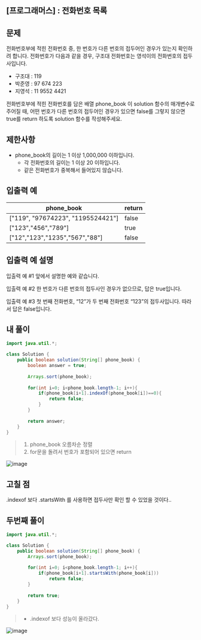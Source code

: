 ## [프로그래머스] : 전화번호 목록



## 문제

전화번호부에 적힌 전화번호 중, 한 번호가 다른 번호의 접두어인 경우가 있는지 확인하려 합니다.
전화번호가 다음과 같을 경우, 구조대 전화번호는 영석이의 전화번호의 접두사입니다.

- 구조대 : 119
- 박준영 : 97 674 223
- 지영석 : 11 9552 4421

전화번호부에 적힌 전화번호를 담은 배열 phone_book 이 solution 함수의 매개변수로 주어질 때, 어떤 번호가 다른 번호의 접두어인 경우가 있으면 false를 그렇지 않으면 true를 return 하도록 solution 함수를 작성해주세요.



## 제한사항

- phone_book의 길이는 1 이상 1,000,000 이하입니다.
  - 각 전화번호의 길이는 1 이상 20 이하입니다.
  - 같은 전화번호가 중복해서 들어있지 않습니다.



## 입출력 예

| phone_book                        | return |
| --------------------------------- | ------ |
| ["119", "97674223", "1195524421"] | false  |
| ["123","456","789"]               | true   |
| ["12","123","1235","567","88"]    | false  |



## 입출력 예 설명

입출력 예 #1
앞에서 설명한 예와 같습니다.

입출력 예 #2
한 번호가 다른 번호의 접두사인 경우가 없으므로, 답은 true입니다.

입출력 예 #3
첫 번째 전화번호, “12”가 두 번째 전화번호 “123”의 접두사입니다. 따라서 답은 false입니다.



## 내 풀이

```java
import java.util.*;

class Solution {
    public boolean solution(String[] phone_book) {
        boolean answer = true;
        
        Arrays.sort(phone_book);
        
        for(int i=0; i<phone_book.length-1; i++){
            if(phone_book[i+1].indexOf(phone_book[i])==0){
                return false;
            }
        }
        
        return answer;
    }
}
```

> 1. phone_book 오름차순 정렬
>2. for문을 돌려서 번호가 포함되어 있으면 return

![image](https://github.com/crimsorry/JAVA_coding_test/assets/31988854/5dc04047-114a-4d21-8bbd-6409ef599d1d)



## 고칠 점

.indexof 보다 .startsWith 를 사용하면 접두사만 확인 할 수 있었을 것이다..

## 두번째 풀이
```java
import java.util.*;

class Solution {
    public boolean solution(String[] phone_book) {
        Arrays.sort(phone_book);
        
        for(int i=0; i<phone_book.length-1; i++){
            if(phone_book[i+1].startsWith(phone_book[i]))
                return false;
        }
        
        return true;
    }
}
```

> * .indexof 보다 성능이 올라갔다.

![image](https://github.com/crimsorry/JAVA_coding_test/assets/31988854/d1a85dd2-3a11-41c9-9ad3-37cae93f6da1)



